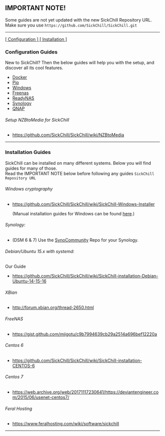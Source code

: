 ## IMPORTANT NOTE!

Some guides are not yet updated with the new SickChill Repository URL.  
Make sure you use `https://github.com/SickChill/SickChill.git`

---

[ [ Configuration ] ](#Configuration-Guides) [ [ Installation ] ](#Installation-Guides)

### Configuration Guides

New to SickChill? Then the below guides will help you with the setup, and discover all its cool features.

- [Docker](https://github.com/SickChill/SickChill/wiki/Docker)
- [Pip](https://github.com/SickChill/SickChill/wiki/Pip)
- [Windows](https://github.com/SickChill/SickChillInstaller/releases/latest)
- [Freenas](https://github.com/SickChill/SickChill/wiki/Freenas)
- [ReadyNAS](https://github.com/SickChill/SickChill/wiki/ReadyNAS)
- [Synology](https://github.com/SickChill/SickChill/wiki/Synology)
- [QNAP](https://github.com/OneCDOnly/sherpa)


###### Setup NZBtoMedia for SickChill

- https://github.com/SickChill/SickChill/wiki/NZBtoMedia

---

### Installation Guides

SickChill can be installed on many different systems. Below you will find guides for many of those.  
Read the IMPORTANT NOTE below before following any guides `SickChill Repository URL`

###### Windows cryptography

- https://github.com/SickChill/SickChill/wiki/SickChill-Windows-Installer

  (Manual installation guides for Windows can be found [here](https://github.com/SickChill/SickChill/wiki/SickChill-Windows-Installer#manual-installation-guides-for-windows).)

###### Synology:

- (DSM 6 & 7) Use the [SynoCommunity](https://synocommunity.com/#easy-install) Repo for your Synology.

###### Debian/Ubuntu 15.x with systemd:

Our Guide

- https://github.com/SickChill/SickChill/wiki/SickChill-installation-Debian-Ubuntu-14-15-16

###### XBian

- http://forum.xbian.org/thread-2650.html

###### FreeNAS

- https://gist.github.com/miigotu/c9b7994639cb29a2514a696bef12220a

###### Centos 6

- https://github.com/SickChill/SickChill/wiki/SickChill-installation-CENTOS-6

###### Centos 7

- https://web.archive.org/web/20171117230641/https://deviantengineer.com/2015/06/usenet-centos7/

###### Feral Hosting

- https://www.feralhosting.com/wiki/software/sickchill

---
